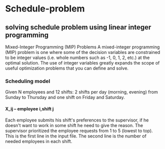# Schedule-problem
## solving schedule problem using linear integer programming

Mixed-Integer Programming (MIP) Problems
A mixed-integer programming (MIP) problem is one where some of the decision variables are constrained to be integer values (i.e. whole numbers such as -1, 0, 1, 2, etc.) at the optimal solution.  The use of integer variables greatly expands the scope of useful optimization problems that you can define and solve.

### Scheduling model
Given N employees and 12 shifts: 2 shifts per day (morning, evening) from Sunday to Thursday and one shift on Friday and Saturday. 
#### X_ij  – employee i,shift j 
Each employee submits his shift's preferences to the supervisor, if he doesn't want to work in some shift he need to give the reason. 
The supervisor prioritized the employee requests from 1 to 5 (lowest to top). This is the first line in the input file. The second line is the number of needed employees in each shift.







